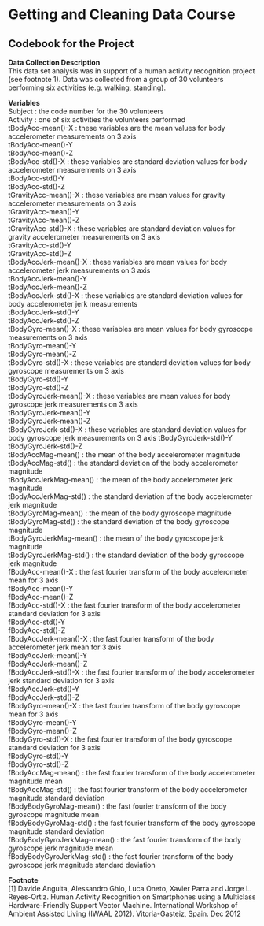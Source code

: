 # Getting and Cleaning Data Course
## Codebook for the Project

**Data Collection Description**  
This data set analysis was in support of a human activity recognition project (see footnote 1).
Data was collected from a group of 30 volunteers performing six activities (e.g. walking, standing).

**Variables**  
Subject : the code number for the 30 volunteers  
Activity : one of six activities the volunteers performed   
tBodyAcc-mean()-X : these variables are the mean values for body accelerometer measurements on 3 axis  
tBodyAcc-mean()-Y  
tBodyAcc-mean()-Z  
tBodyAcc-std()-X : these variables are standard deviation values for body accelerometer measurements on 3 axis  
tBodyAcc-std()-Y  
tBodyAcc-std()-Z  
tGravityAcc-mean()-X : these variables are mean values for gravity accelerometer measurements on 3 axis  
tGravityAcc-mean()-Y  
tGravityAcc-mean()-Z  
tGravityAcc-std()-X : these variables are standard deviation values for gravity accelerometer measurements on 3 axis  
tGravityAcc-std()-Y  
tGravityAcc-std()-Z  
tBodyAccJerk-mean()-X : these variables are mean values for body accelerometer jerk measurements on 3 axis  
tBodyAccJerk-mean()-Y  
tBodyAccJerk-mean()-Z  
tBodyAccJerk-std()-X : these variables are standard deviation values for body accelerometer jerk measurements  
tBodyAccJerk-std()-Y  
tBodyAccJerk-std()-Z  
tBodyGyro-mean()-X : these variables are mean values for body gyroscope measurements on 3 axis  
tBodyGyro-mean()-Y  
tBodyGyro-mean()-Z  
tBodyGyro-std()-X : these variables are standard deviation values for body gyroscope measurements on 3 axis  
tBodyGyro-std()-Y  
tBodyGyro-std()-Z  
tBodyGyroJerk-mean()-X : these variables are mean values for body gyroscope jerk measurements on 3 axis  
tBodyGyroJerk-mean()-Y  
tBodyGyroJerk-mean()-Z  
tBodyGyroJerk-std()-X : these variables are standard deviation values for body gyroscope jerk measurements on 3 axis
tBodyGyroJerk-std()-Y  
tBodyGyroJerk-std()-Z  
tBodyAccMag-mean() : the mean of the body accelerometer magnitude  
tBodyAccMag-std() : the standard deviation of the body accelerometer magnitude  
tBodyAccJerkMag-mean() : the mean of the body accelerometer jerk magnitude  
tBodyAccJerkMag-std() : the standard deviation of the body accelerometer jerk magnitude  
tBodyGyroMag-mean() : the mean of the body gyroscope magnitude  
tBodyGyroMag-std() : the standard deviation of the body gyroscope magnitude  
tBodyGyroJerkMag-mean() : the mean of the body gyroscope jerk magnitude  
tBodyGyroJerkMag-std() : the standard deviation of the body gyroscope jerk magnitude  
fBodyAcc-mean()-X : the fast fourier transform of the body accelerometer mean for 3 axis  
fBodyAcc-mean()-Y  
fBodyAcc-mean()-Z  
fBodyAcc-std()-X : the fast fourier transform of the body accelerometer standard deviation for 3 axis  
fBodyAcc-std()-Y  
fBodyAcc-std()-Z  
fBodyAccJerk-mean()-X : the fast fourier transform of the body accelerometer jerk mean for 3 axis  
fBodyAccJerk-mean()-Y  
fBodyAccJerk-mean()-Z  
fBodyAccJerk-std()-X : the fast fourier transform of the body accelerometer jerk standard deviation for 3 axis  
fBodyAccJerk-std()-Y  
fBodyAccJerk-std()-Z  
fBodyGyro-mean()-X : the fast fourier transform of the body gyroscope mean for 3 axis  
fBodyGyro-mean()-Y  
fBodyGyro-mean()-Z  
fBodyGyro-std()-X : the fast fourier transform of the body gyroscope standard deviation for 3 axis  
fBodyGyro-std()-Y  
fBodyGyro-std()-Z  
fBodyAccMag-mean() : the fast fourier transform of the body accelerometer magnitude mean   
fBodyAccMag-std() : the fast fourier transform of the body accelerometer magnitude standard deviation  
fBodyBodyGyroMag-mean() : the fast fourier transform of the body gyroscope magnitude mean   
fBodyBodyGyroMag-std() :  the fast fourier transform of the body gyroscope magnitude standard deviation   
fBodyBodyGyroJerkMag-mean() : the fast fourier transform of the body gyroscope jerk magnitude mean   
fBodyBodyGyroJerkMag-std() : the fast fourier transform of the body gyroscope jerk magnitude standard deviation   

**Footnote**  
[1] Davide Anguita, Alessandro Ghio, Luca Oneto, Xavier Parra and Jorge L. Reyes-Ortiz. Human Activity Recognition on Smartphones using a Multiclass Hardware-Friendly Support Vector Machine. International Workshop of Ambient Assisted Living (IWAAL 2012). Vitoria-Gasteiz, Spain. Dec 2012
